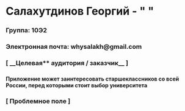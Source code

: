 # Салахутдинов Георгий - " "
<h3> Группа: 10Э2 <h3>
<h3> Электронная почта: whysalakh@gmail.com <h3>
  
  
 <h3> [ __Целевая** аудитория / заказчик__ ] <h3>
   
 <h4> Приложение может заинтересовать старшеклассников со всей России, перед которыми стоит выбор университета <h4>
   
 <h3> [ Проблемное поле ] <h3>
